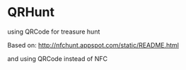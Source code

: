 QRHunt
======

using QRCode for treasure hunt

Based on:
http://nfchunt.appspot.com/static/README.html

and using QRCode instead of NFC
